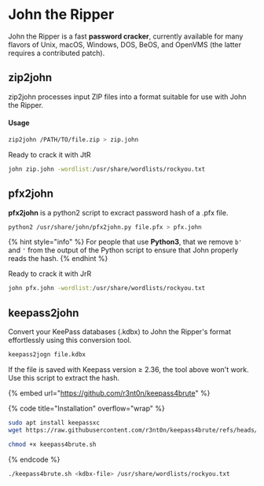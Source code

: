 # John the Ripper

John the Ripper is a fast **password cracker**, currently available for many flavors of Unix, macOS, Windows, DOS, BeOS, and OpenVMS (the latter requires a contributed patch).



##

## zip2john

zip2john processes input ZIP files into a format suitable for use with John the Ripper.

#### Usage

```bash
zip2john /PATH/TO/file.zip > zip.john
```

Ready to crack it with JtR

```bash
john zip.john -wordlist:/usr/share/wordlists/rockyou.txt
```



## pfx2john

**pfx2john** is a python2 script to excract password hash of a .pfx file.

```bash
python2 /usr/share/john/pfx2john.py file.pfx > pfx.john
```

{% hint style="info" %}
For people that use **Python3**, that we remove `b'` and `'` from the output of the Python script to ensure that John properly reads the hash.
{% endhint %}

Ready to crack it with JrR

```bash
john pfx.john -wordlist:/usr/share/wordlists/rockyou.txt
```



## keepass2john

Convert your KeePass databases (.kdbx) to John the Ripper's format effortlessly using this conversion tool.

```bash
keepass2jogn file.kdbx
```

If the file is saved with Keepass version ≥ 2.36, the tool above won't work. Use this script to extract the hash.

{% embed url="https://github.com/r3nt0n/keepass4brute" %}

{% code title="Installation" overflow="wrap" %}
```bash
sudo apt install keepassxc
wget https://raw.githubusercontent.com/r3nt0n/keepass4brute/refs/heads/master/keepass4brute.sh

chmod +x keepass4brute.sh
```
{% endcode %}

```bash
./keepass4brute.sh <kdbx-file> /usr/share/wordlists/rockyou.txt
```
